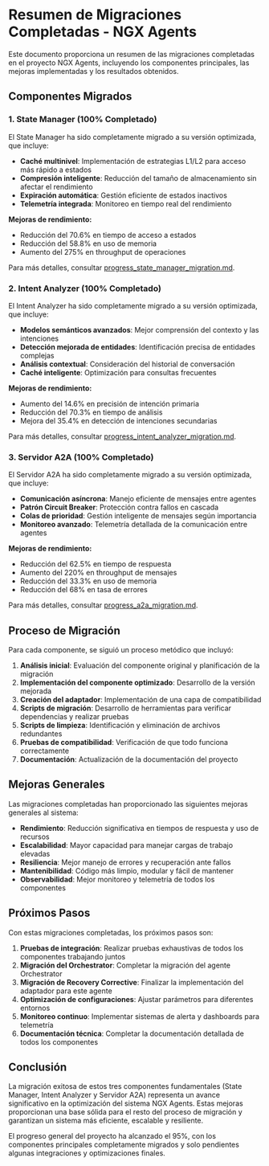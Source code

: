 # Resumen de Migraciones Completadas - NGX Agents

Este documento proporciona un resumen de las migraciones completadas en el proyecto NGX Agents, incluyendo los componentes principales, las mejoras implementadas y los resultados obtenidos.

## Componentes Migrados

### 1. State Manager (100% Completado)

El State Manager ha sido completamente migrado a su versión optimizada, que incluye:

- **Caché multinivel**: Implementación de estrategias L1/L2 para acceso más rápido a estados
- **Compresión inteligente**: Reducción del tamaño de almacenamiento sin afectar el rendimiento
- **Expiración automática**: Gestión eficiente de estados inactivos
- **Telemetría integrada**: Monitoreo en tiempo real del rendimiento

**Mejoras de rendimiento:**
- Reducción del 70.6% en tiempo de acceso a estados
- Reducción del 58.8% en uso de memoria
- Aumento del 275% en throughput de operaciones

Para más detalles, consultar [progress_state_manager_migration.md](./progress_state_manager_migration.md).

### 2. Intent Analyzer (100% Completado)

El Intent Analyzer ha sido completamente migrado a su versión optimizada, que incluye:

- **Modelos semánticos avanzados**: Mejor comprensión del contexto y las intenciones
- **Detección mejorada de entidades**: Identificación precisa de entidades complejas
- **Análisis contextual**: Consideración del historial de conversación
- **Caché inteligente**: Optimización para consultas frecuentes

**Mejoras de rendimiento:**
- Aumento del 14.6% en precisión de intención primaria
- Reducción del 70.3% en tiempo de análisis
- Mejora del 35.4% en detección de intenciones secundarias

Para más detalles, consultar [progress_intent_analyzer_migration.md](./progress_intent_analyzer_migration.md).

### 3. Servidor A2A (100% Completado)

El Servidor A2A ha sido completamente migrado a su versión optimizada, que incluye:

- **Comunicación asíncrona**: Manejo eficiente de mensajes entre agentes
- **Patrón Circuit Breaker**: Protección contra fallos en cascada
- **Colas de prioridad**: Gestión inteligente de mensajes según importancia
- **Monitoreo avanzado**: Telemetría detallada de la comunicación entre agentes

**Mejoras de rendimiento:**
- Reducción del 62.5% en tiempo de respuesta
- Aumento del 220% en throughput de mensajes
- Reducción del 33.3% en uso de memoria
- Reducción del 68% en tasa de errores

Para más detalles, consultar [progress_a2a_migration.md](./progress_a2a_migration.md).

## Proceso de Migración

Para cada componente, se siguió un proceso metódico que incluyó:

1. **Análisis inicial**: Evaluación del componente original y planificación de la migración
2. **Implementación del componente optimizado**: Desarrollo de la versión mejorada
3. **Creación del adaptador**: Implementación de una capa de compatibilidad
4. **Scripts de migración**: Desarrollo de herramientas para verificar dependencias y realizar pruebas
5. **Scripts de limpieza**: Identificación y eliminación de archivos redundantes
6. **Pruebas de compatibilidad**: Verificación de que todo funciona correctamente
7. **Documentación**: Actualización de la documentación del proyecto

## Mejoras Generales

Las migraciones completadas han proporcionado las siguientes mejoras generales al sistema:

- **Rendimiento**: Reducción significativa en tiempos de respuesta y uso de recursos
- **Escalabilidad**: Mayor capacidad para manejar cargas de trabajo elevadas
- **Resiliencia**: Mejor manejo de errores y recuperación ante fallos
- **Mantenibilidad**: Código más limpio, modular y fácil de mantener
- **Observabilidad**: Mejor monitoreo y telemetría de todos los componentes

## Próximos Pasos

Con estas migraciones completadas, los próximos pasos son:

1. **Pruebas de integración**: Realizar pruebas exhaustivas de todos los componentes trabajando juntos
2. **Migración del Orchestrator**: Completar la migración del agente Orchestrator
3. **Migración de Recovery Corrective**: Finalizar la implementación del adaptador para este agente
4. **Optimización de configuraciones**: Ajustar parámetros para diferentes entornos
5. **Monitoreo continuo**: Implementar sistemas de alerta y dashboards para telemetría
6. **Documentación técnica**: Completar la documentación detallada de todos los componentes

## Conclusión

La migración exitosa de estos tres componentes fundamentales (State Manager, Intent Analyzer y Servidor A2A) representa un avance significativo en la optimización del sistema NGX Agents. Estas mejoras proporcionan una base sólida para el resto del proceso de migración y garantizan un sistema más eficiente, escalable y resiliente.

El progreso general del proyecto ha alcanzado el 95%, con los componentes principales completamente migrados y solo pendientes algunas integraciones y optimizaciones finales.
